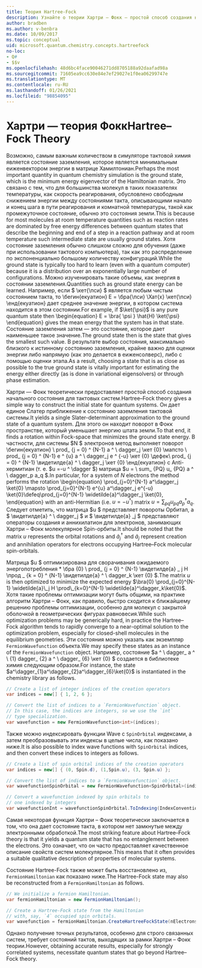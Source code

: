 ```yaml
---
title: Теория Hartree-Fock
description: Узнайте о теории Хартри – Фокк — простой способ создания начального состояния для тактовых систем.
author: bradben
ms.author: v-benbra
ms.date: 10/09/2017
ms.topic: conceptual
uid: microsoft.quantum.chemistry.concepts.hartreefock
no-loc:
- Q#
- $$v
ms.openlocfilehash: 48d6bc4face90046271dd8705188a92daafad98a
ms.sourcegitcommit: 71605ea9cc630e84e7ef29027e1f0ea06299747e
ms.translationtype: MT
ms.contentlocale: ru-RU
ms.lasthandoff: 01/26/2021
ms.locfileid: "98854095"
---
```

# <a name="hartreefock-theory"></a><span data-ttu-id="5b31c-103">Хартри — теория Фокк</span><span class="sxs-lookup"><span data-stu-id="5b31c-103">Hartree–Fock Theory</span></span>

<span data-ttu-id="5b31c-104">Возможно, самым важным количеством в симуляторе тактовой химия является состояние заземления, которое является минимальным еиженвектором энергии в матрице Хамилтониан.</span><span class="sxs-lookup"><span data-stu-id="5b31c-104">Perhaps the most important quantity in quantum chemistry simulation is the ground state, which is the minimum energy eigenvector of the Hamiltonian matrix.</span></span>
<span data-ttu-id="5b31c-105">Это связано с тем, что для большинства молекул в таких показателях температуры, как скорость реагирования, обусловлено свободным снижением энергии между состояниями такта, описывающими начало и конец шага в пути реагирования и комнатной температуры, такой как промежуточное состояние, обычно это состояния земли.</span><span class="sxs-lookup"><span data-stu-id="5b31c-105">This is because for most molecules at room temperature quantities such as reaction rates are dominated by free energy differences between quantum states that describe the beginning and end of a step in a reaction pathway and at room temperature such intermediate state are usually ground states.</span></span>
<span data-ttu-id="5b31c-106">Хотя состояние заземления обычно слишком сложно для обучения (даже при использовании тактового компьютера), так как это распределение по экспоненциально большому количеству конфигураций.</span><span class="sxs-lookup"><span data-stu-id="5b31c-106">While the ground state is typically too hard to learn (even with a quantum computer) because it is a distribution over an exponentially large number of configurations.</span></span>
<span data-ttu-id="5b31c-107">Можно изученировать такие объемы, как энергия в состоянии заземления.</span><span class="sxs-lookup"><span data-stu-id="5b31c-107">Quantities such as ground state energy can be learned.</span></span>
<span data-ttu-id="5b31c-108">Например, если $ \кет{\пси} $ является любым чистым состоянием такта, то \бегин{екуатион} E = \бра{\пси} \Хат{х} \кет{\пси} \енд{екуатион} дает среднее значение энергии, в котором система находится в этом состоянии.</span><span class="sxs-lookup"><span data-stu-id="5b31c-108">For example, if $\ket{\psi}$ is any pure quantum state then \begin{equation} E = \bra{ \psi } \hat{H} \ket{\psi} \end{equation} gives the mean energy that the system has in that state.</span></span>
<span data-ttu-id="5b31c-109">Состояние заземления затем — это состояние, которое дает наименьшее такое значение.</span><span class="sxs-lookup"><span data-stu-id="5b31c-109">The ground state then is the state that gives the smallest such value.</span></span> <span data-ttu-id="5b31c-110">В результате выбор состояния, максимально близкого к истинному состоянию заземления, крайне важно для оценки энергии либо напрямую (как это делается в еиженсолверс), либо с помощью оценки этапа.</span><span class="sxs-lookup"><span data-stu-id="5b31c-110">As a result, choosing a state that is as close as possible to the true ground state is vitally important for estimating the energy either directly (as is done in variational eigensolvers) or through phase estimation.</span></span>

<span data-ttu-id="5b31c-111">Хартри — Фокк теоретически предоставляет простой способ создания начального состояния для тактовых систем.</span><span class="sxs-lookup"><span data-stu-id="5b31c-111">Hartree–Fock theory gives a simple way to construct the initial state for quantum systems.</span></span> <span data-ttu-id="5b31c-112">Он дает единое Слатер приближение к состоянию заземления тактовой системы.</span><span class="sxs-lookup"><span data-stu-id="5b31c-112">It yields a single Slater-determinant approximation to the ground state of a quantum system.</span></span> <span data-ttu-id="5b31c-113">Для этого он находит поворот в Фокк пространстве, который уменьшает энергию штата земли.</span><span class="sxs-lookup"><span data-stu-id="5b31c-113">To that end, it finds a rotation within Fock-space that minimizes the ground state energy.</span></span> <span data-ttu-id="5b31c-114">В частности, для системы $N $ электронов метод выполняет поворот \бегин{екуатион} \ prod_ {j = 0} ^ {N-1} a ^ \ dagger_j \кет {0} \мапсто \ prod_ {j = 0} ^ {N-1} e ^ {u} a ^ \ dagger_j e ^ {-u} \кет {0} \дефек\ prod_ {j = 0} ^ {N-1} \видетилде{а} ^ \ dagger_j \кет {0} \енд{екуатион} с Anti-хермитиан (т. е. $u =-u ^ \dagger $) матрица $u = \ sum_ {PQ} u_ {PQ} a ^ \ dagger_p a_q $.</span><span class="sxs-lookup"><span data-stu-id="5b31c-114">In particular, for a system of $N$ electrons the method performs the rotation \begin{equation} \prod_{j=0}^{N-1} a^\dagger_j \ket{0} \mapsto \prod_{j=0}^{N-1} e^{u} a^\dagger_j e^{-u} \ket{0}\defeq\prod_{j=0}^{N-1}  \widetilde{a}^\dagger_j  \ket{0}, \end{equation} with an anti-Hermitian (i.e. $u= -u^\dagger$) matrix $u = \sum_{pq} u_{pq} a^\dagger_p a_q$.</span></span> <span data-ttu-id="5b31c-115">Следует отметить, что матрица $u $ представляет повороты Орбитал, а $ \видетилде{а} ^ \ dagger_j $ и $ \видетилде{а} _j $ представляют операторы создания и аннихилатион для электронов, занимающих Хартри – Фокк молекулярное Spin-орбиты.</span><span class="sxs-lookup"><span data-stu-id="5b31c-115">It should be noted that the matrix $u$ represents the orbital rotations and $\widetilde{a}^\dagger_j$ and $\widetilde{a}_j$ represent creation and annihilation operators for electrons occupying Hartree–Fock molecular spin-orbitals.</span></span>


<span data-ttu-id="5b31c-116">Матрица $u $ оптимизирована для сворачивания ожидаемого энергопотребления \* \бра {0} \ prod_ {j = 0} ^ {N-1} \видетилде{а} \_ j H \прод \_ {k = 0} ^ {N-1} \видетилде{а} ^ \ dagger_k \кет {0} $.</span><span class="sxs-lookup"><span data-stu-id="5b31c-116">The matrix $u$ is then optimized to minimize the expected energy $\bra{0} \prod_{j=0}^{N-1}  \widetilde{a}\_j  H \prod\_{k=0}^{N-1}  \widetilde{a}^\dagger_k\ket{0}$.</span></span> <span data-ttu-id="5b31c-117">Хотя такие проблемы оптимизации могут быть общими, на практике алгоритм Хартри – Фокк, как правило, быстро сходится к ближайшему решению проблемы оптимизации, особенно для молекул с закрытой оболочкой в геометрических фигурах равновесия.</span><span class="sxs-lookup"><span data-stu-id="5b31c-117">While such optimization problems may be generically hard, in practice the Hartree–Fock algorithm tends to rapidly converge to a near-optimal solution to the optimization problem, especially for closed-shell molecules in the equilibrium geometries.</span></span> <span data-ttu-id="5b31c-118">Эти состояния можно указать как экземпляр `FermionWavefunction` объекта.</span><span class="sxs-lookup"><span data-stu-id="5b31c-118">We may specify these states as an instance of the `FermionWavefunction` object.</span></span> <span data-ttu-id="5b31c-119">Например, состояние $a ^ \ dagger_ a ^ \ {1} dagger_ {2} a ^ \ dagger_ {6} \кет {0} $ создается в библиотеке химия следующим образом.</span><span class="sxs-lookup"><span data-stu-id="5b31c-119">For instance, the state $a^\dagger_{1}a^\dagger_{2}a^\dagger_{6}\ket{0}$ is instantiated in the chemistry library as follows.</span></span>
```csharp
// Create a list of integer indices of the creation operators
var indices = new[] { 1, 2, 6 };

// Convert the list of indices to a `FermionWavefunction` object.
// In this case, the indices are integers, so we use the `int`
// type specialization.
var wavefunction = new FermionWavefunction<int>(indices);
```
<span data-ttu-id="5b31c-120">Также можно индексировать функции Wave с `SpinOrbital` индексами, а затем преобразовывать эти индексы в целые числа, как показано ниже.</span><span class="sxs-lookup"><span data-stu-id="5b31c-120">It is also possible to index wave functions with `SpinOrbital` indices, and then convert these indices to integers as follows.</span></span>
```csharp
// Create a list of spin orbital indices of the creation operators
var indices = new[] { (0, Spin.d), (1,Spin.u), (3, Spin.u) };

// Convert the list of indices to a `FermionWavefunction` object.
var wavefunctionSpinOrbital = new FermionWavefunction<SpinOrbital>(indices.ToSpinOrbitals());

// Convert a wavefunction indexed by spin orbitals to
// one indexed by integers
var wavefunctionInt = wavefunctionSpinOrbital.ToIndexing(IndexConvention.UpDown);
```

<span data-ttu-id="5b31c-121">Самая некоторая функция Хартри – Фокк теоретически заключается в том, что она дает состояние такта, в котором нет замкнутые между электронными обработкой.</span><span class="sxs-lookup"><span data-stu-id="5b31c-121">The most striking feature about Hartree–Fock theory is that it yields a quantum state that has no entanglement between the electrons.</span></span>
<span data-ttu-id="5b31c-122">Это означает, что он часто предоставляет качественное описание свойств систем молекулярное.</span><span class="sxs-lookup"><span data-stu-id="5b31c-122">This means that it often provides a suitable qualitative description of properties of molecular systems.</span></span> 

<span data-ttu-id="5b31c-123">Состояние Hartree-Fock также может быть восстановлено из, `FermionHamiltonian`  как показано ниже.</span><span class="sxs-lookup"><span data-stu-id="5b31c-123">The Hartree-Fock state may also be reconstructed from a `FermionHamiltonian`  as follows.</span></span>
```csharp
// We initialize a fermion Hamiltonian.
var fermionHamiltonian = new FermionHamiltonian();

// Create a Hartree-Fock state from the Hamiltonian 
// with, say, `4` occupied spin orbitals.
var wavefunction = fermionHamiltonian.CreateHartreeFockState(nElectrons: 4);
```

<span data-ttu-id="5b31c-124">Однако получение точных результатов, особенно для строго связанных систем, требует состояний тактов, выходящих за рамки Хартри – Фокк теории.</span><span class="sxs-lookup"><span data-stu-id="5b31c-124">However, obtaining accurate results, especially for strongly correlated systems, necessitate quantum states that go beyond Hartree–Fock theory.</span></span>

